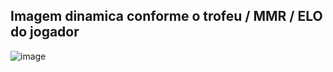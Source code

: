 ## Imagem dinamica conforme o trofeu / MMR / ELO do jogador

![image](https://user-images.githubusercontent.com/26414301/131941595-73610798-7398-4d7d-ae03-a0023fea5e4f.png)

